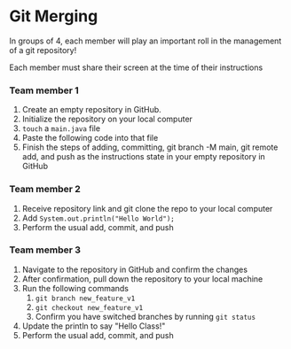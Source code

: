 # Git Merging

In groups of 4, each member will play an important roll in the management of a git repository!

Each member must share their screen at the time of their instructions

### Team member 1

1. Create an empty repository in GitHub.
2. Initialize the repository on your local computer
3. `touch` a `main.java` file
4. Paste the following code into that file
5. Finish the steps of adding, committing, git branch -M main, git remote add, and push as the instructions state in your empty repository in GitHub


### Team member 2

1. Receive repository link and git clone the repo to your local computer
2. Add `System.out.println("Hello World");` 
3. Perform the usual add, commit, and push


### Team member 3

1. Navigate to the repository in GitHub and confirm the changes
2. After confirmation, pull down the repository to your local machine
3. Run the following commands
   1. `git branch new_feature_v1`
   2. `git checkout new_feature_v1`
   3. Confirm you have switched branches by running `git status`
4. Update the println to say "Hello Class!"
5. Perform the usual add, commit, and push